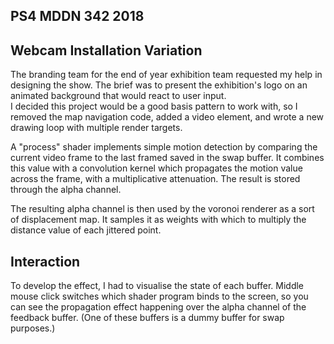 ## PS4 MDDN 342 2018

## Webcam Installation Variation  

The branding team for the end of year exhibition team requested my help in designing the show.
The brief was to present the exhibition's logo on an animated background that would react to user input.\
      I decided this project would be a good basis pattern to work with, so I removed the map navigation code,
added a video element, and wrote a new drawing loop with multiple render targets.

A "process" shader implements simple motion detection by comparing the current video frame to the last framed
saved in the swap buffer.
It combines this value with a convolution kernel which propagates the motion value across the frame, with a multiplicative attenuation.
The result is stored through the alpha channel.

The resulting alpha channel is then used by the voronoi renderer as a sort of displacement map. It samples it as weights with which to
multiply the distance value of each jittered point.

## Interaction

To develop the effect, I had to visualise the state of each buffer.
Middle mouse click switches which shader program binds to the screen, so you can see the propagation effect
happening over the alpha channel of the feedback buffer. (One of these buffers is a dummy buffer for swap purposes.)

